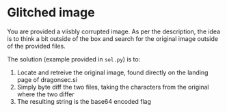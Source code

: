 # Glitched image

You are provided a viisbly corrupted image. As per the description, the idea is to think a bit outside of the box and search for the original image outside of the provided files.

The solution (example provided in `sol.py`) is to:
1. Locate and retreive the original image, found directly on the landing page of dragonsec.si
2. Simply byte diff the two files, taking the characters from the original where the two differ
3. The resulting string is the base64 encoded flag